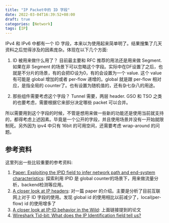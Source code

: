 ```yaml
---
title: "IP Packet中的 ID 字段"
date: 2022-03-04T16:39:52+08:00
draft: true
categories: [Network]
tags: [IP]
---
```


IPv4 和 IPv6 中都有一个 ID 字段，本来以为使用起来简单明了。结果搜集了几天资料之后觉得涉及的因素庞杂。体现在以下几个方面:

1. ID 被用来做什么用了？ 目前最主要和 RFC 推荐的用法还是用来做 Segment. 如果在非 Segment 的场景下可以忽略这个字段。实际中在DF设置了之后，也就是不分片的场景，有的会把ID设为0，有的会设置为一个 value. 这个 value有可能是 global 增加的或者 per-flow 递增的。global 就是跟 per-flow 相对应，是指全局的 counter了。也有设置为随机值的，还有杂七杂八的用途。

2. 那些组件需要考虑这个字段？ Tunnel 需要，两层 header. GSO 和 TSO 之类的也要考虑，需要根据它来部分决定哪些 packet 可以合并。

所以需要用到这个字段的时候，不管是想用来做一些新的功能还是使用当前就支持的，都得考虑上述因素。毕竟是一个公开的字段，并且使用场景并没有一开始就限制死。另外因为 ipv4 中只有 16bit 的可用空间，还需要考虑 wrap-around 的问题。


## 参考资料

这里列出一些比较重要的参考资料:

1. [Paper: Exploiting the IPID field to infer network path and end-system characteristics](https://www.cs.purdue.edu/homes/ribeirob/pdf/Chen04_IPID.pdf): 探索利用 IPID 是 global counter的场景下，用来做流量分析，backend检测等应用。
2. [A closer look at IP headers](https://blog.apnic.net/2018/06/18/a-closer-look-at-ip-headers/): 对一篇 paper 的介绍。主要是分析了目前互联网上对于 ID 字段的使用。发现 global id 的使用相比以前减少了，local(per-flow) id 的使用增多了
3. [A closer look at IP-ID behavior in the Wild](https://perso.telecom-paristech.fr/drossi/paper/rossi18pam-a.pdf): 上面链接提到的论文
4. [Wireshark Tid-bit: What does the IP Identification field tell us?](https://ccie-or-null.net/2014/12/02/wireshark-tid-bit-what-does-the-ip-identification-field-tell-us/)
